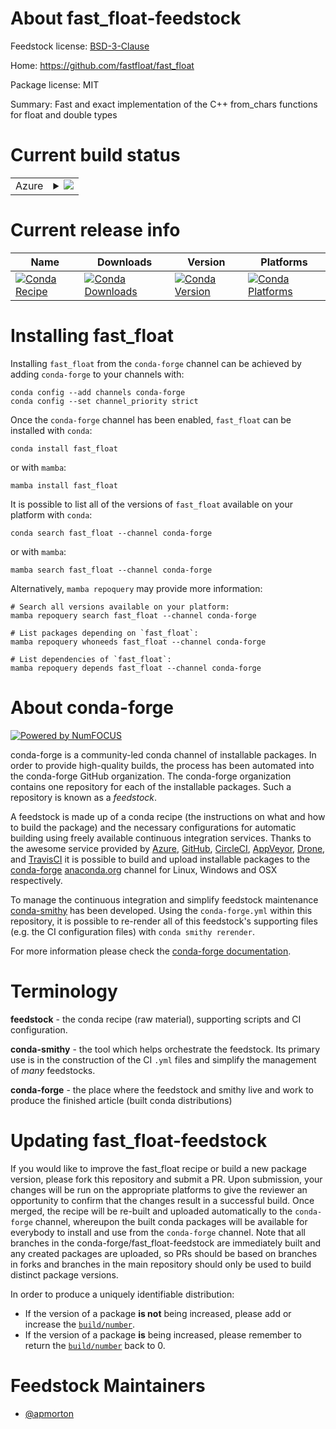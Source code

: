 About fast_float-feedstock
==========================

Feedstock license: [BSD-3-Clause](https://github.com/conda-forge/fast_float-feedstock/blob/main/LICENSE.txt)

Home: https://github.com/fastfloat/fast_float

Package license: MIT

Summary: Fast and exact implementation of the C++ from_chars functions for float and double types

Current build status
====================


<table>
    
  <tr>
    <td>Azure</td>
    <td>
      <details>
        <summary>
          <a href="https://dev.azure.com/conda-forge/feedstock-builds/_build/latest?definitionId=19347&branchName=main">
            <img src="https://dev.azure.com/conda-forge/feedstock-builds/_apis/build/status/fast_float-feedstock?branchName=main">
          </a>
        </summary>
        <table>
          <thead><tr><th>Variant</th><th>Status</th></tr></thead>
          <tbody><tr>
              <td>linux_64</td>
              <td>
                <a href="https://dev.azure.com/conda-forge/feedstock-builds/_build/latest?definitionId=19347&branchName=main">
                  <img src="https://dev.azure.com/conda-forge/feedstock-builds/_apis/build/status/fast_float-feedstock?branchName=main&jobName=linux&configuration=linux%20linux_64_" alt="variant">
                </a>
              </td>
            </tr><tr>
              <td>linux_aarch64</td>
              <td>
                <a href="https://dev.azure.com/conda-forge/feedstock-builds/_build/latest?definitionId=19347&branchName=main">
                  <img src="https://dev.azure.com/conda-forge/feedstock-builds/_apis/build/status/fast_float-feedstock?branchName=main&jobName=linux&configuration=linux%20linux_aarch64_" alt="variant">
                </a>
              </td>
            </tr><tr>
              <td>osx_64</td>
              <td>
                <a href="https://dev.azure.com/conda-forge/feedstock-builds/_build/latest?definitionId=19347&branchName=main">
                  <img src="https://dev.azure.com/conda-forge/feedstock-builds/_apis/build/status/fast_float-feedstock?branchName=main&jobName=osx&configuration=osx%20osx_64_" alt="variant">
                </a>
              </td>
            </tr><tr>
              <td>win_64</td>
              <td>
                <a href="https://dev.azure.com/conda-forge/feedstock-builds/_build/latest?definitionId=19347&branchName=main">
                  <img src="https://dev.azure.com/conda-forge/feedstock-builds/_apis/build/status/fast_float-feedstock?branchName=main&jobName=win&configuration=win%20win_64_" alt="variant">
                </a>
              </td>
            </tr>
          </tbody>
        </table>
      </details>
    </td>
  </tr>
</table>

Current release info
====================

| Name | Downloads | Version | Platforms |
| --- | --- | --- | --- |
| [![Conda Recipe](https://img.shields.io/badge/recipe-fast_float-green.svg)](https://anaconda.org/conda-forge/fast_float) | [![Conda Downloads](https://img.shields.io/conda/dn/conda-forge/fast_float.svg)](https://anaconda.org/conda-forge/fast_float) | [![Conda Version](https://img.shields.io/conda/vn/conda-forge/fast_float.svg)](https://anaconda.org/conda-forge/fast_float) | [![Conda Platforms](https://img.shields.io/conda/pn/conda-forge/fast_float.svg)](https://anaconda.org/conda-forge/fast_float) |

Installing fast_float
=====================

Installing `fast_float` from the `conda-forge` channel can be achieved by adding `conda-forge` to your channels with:

```
conda config --add channels conda-forge
conda config --set channel_priority strict
```

Once the `conda-forge` channel has been enabled, `fast_float` can be installed with `conda`:

```
conda install fast_float
```

or with `mamba`:

```
mamba install fast_float
```

It is possible to list all of the versions of `fast_float` available on your platform with `conda`:

```
conda search fast_float --channel conda-forge
```

or with `mamba`:

```
mamba search fast_float --channel conda-forge
```

Alternatively, `mamba repoquery` may provide more information:

```
# Search all versions available on your platform:
mamba repoquery search fast_float --channel conda-forge

# List packages depending on `fast_float`:
mamba repoquery whoneeds fast_float --channel conda-forge

# List dependencies of `fast_float`:
mamba repoquery depends fast_float --channel conda-forge
```


About conda-forge
=================

[![Powered by
NumFOCUS](https://img.shields.io/badge/powered%20by-NumFOCUS-orange.svg?style=flat&colorA=E1523D&colorB=007D8A)](https://numfocus.org)

conda-forge is a community-led conda channel of installable packages.
In order to provide high-quality builds, the process has been automated into the
conda-forge GitHub organization. The conda-forge organization contains one repository
for each of the installable packages. Such a repository is known as a *feedstock*.

A feedstock is made up of a conda recipe (the instructions on what and how to build
the package) and the necessary configurations for automatic building using freely
available continuous integration services. Thanks to the awesome service provided by
[Azure](https://azure.microsoft.com/en-us/services/devops/), [GitHub](https://github.com/),
[CircleCI](https://circleci.com/), [AppVeyor](https://www.appveyor.com/),
[Drone](https://cloud.drone.io/welcome), and [TravisCI](https://travis-ci.com/)
it is possible to build and upload installable packages to the
[conda-forge](https://anaconda.org/conda-forge) [anaconda.org](https://anaconda.org/)
channel for Linux, Windows and OSX respectively.

To manage the continuous integration and simplify feedstock maintenance
[conda-smithy](https://github.com/conda-forge/conda-smithy) has been developed.
Using the ``conda-forge.yml`` within this repository, it is possible to re-render all of
this feedstock's supporting files (e.g. the CI configuration files) with ``conda smithy rerender``.

For more information please check the [conda-forge documentation](https://conda-forge.org/docs/).

Terminology
===========

**feedstock** - the conda recipe (raw material), supporting scripts and CI configuration.

**conda-smithy** - the tool which helps orchestrate the feedstock.
                   Its primary use is in the construction of the CI ``.yml`` files
                   and simplify the management of *many* feedstocks.

**conda-forge** - the place where the feedstock and smithy live and work to
                  produce the finished article (built conda distributions)


Updating fast_float-feedstock
=============================

If you would like to improve the fast_float recipe or build a new
package version, please fork this repository and submit a PR. Upon submission,
your changes will be run on the appropriate platforms to give the reviewer an
opportunity to confirm that the changes result in a successful build. Once
merged, the recipe will be re-built and uploaded automatically to the
`conda-forge` channel, whereupon the built conda packages will be available for
everybody to install and use from the `conda-forge` channel.
Note that all branches in the conda-forge/fast_float-feedstock are
immediately built and any created packages are uploaded, so PRs should be based
on branches in forks and branches in the main repository should only be used to
build distinct package versions.

In order to produce a uniquely identifiable distribution:
 * If the version of a package **is not** being increased, please add or increase
   the [``build/number``](https://docs.conda.io/projects/conda-build/en/latest/resources/define-metadata.html#build-number-and-string).
 * If the version of a package **is** being increased, please remember to return
   the [``build/number``](https://docs.conda.io/projects/conda-build/en/latest/resources/define-metadata.html#build-number-and-string)
   back to 0.

Feedstock Maintainers
=====================

* [@apmorton](https://github.com/apmorton/)

